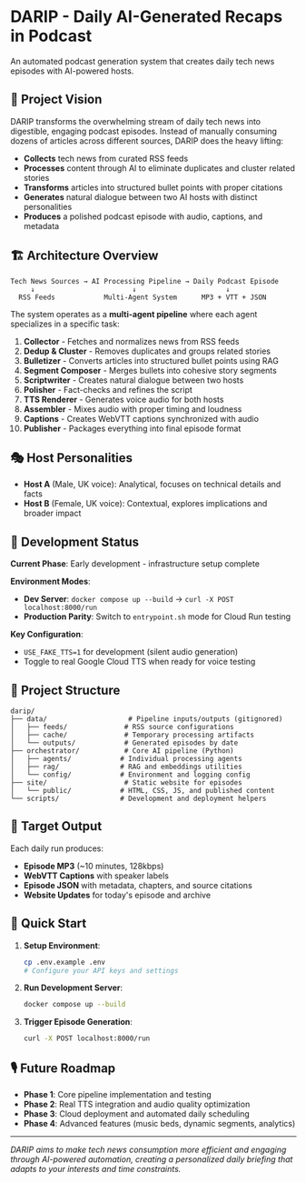 # DARIP - Daily AI-Generated Recaps in Podcast

An automated podcast generation system that creates daily tech news episodes with AI-powered hosts.

## 🎯 Project Vision

DARIP transforms the overwhelming stream of daily tech news into digestible, engaging podcast episodes. Instead of manually consuming dozens of articles across different sources, DARIP does the heavy lifting:

- **Collects** tech news from curated RSS feeds
- **Processes** content through AI to eliminate duplicates and cluster related stories  
- **Transforms** articles into structured bullet points with proper citations
- **Generates** natural dialogue between two AI hosts with distinct personalities
- **Produces** a polished podcast episode with audio, captions, and metadata

## 🏗️ Architecture Overview

```
Tech News Sources → AI Processing Pipeline → Daily Podcast Episode
     ↓                        ↓                      ↓
  RSS Feeds            Multi-Agent System      MP3 + VTT + JSON
```

The system operates as a **multi-agent pipeline** where each agent specializes in a specific task:

1. **Collector** - Fetches and normalizes news from RSS feeds
2. **Dedup & Cluster** - Removes duplicates and groups related stories
3. **Bulletizer** - Converts articles into structured bullet points using RAG
4. **Segment Composer** - Merges bullets into cohesive story segments
5. **Scriptwriter** - Creates natural dialogue between two hosts
6. **Polisher** - Fact-checks and refines the script
7. **TTS Renderer** - Generates voice audio for both hosts
8. **Assembler** - Mixes audio with proper timing and loudness
9. **Captions** - Creates WebVTT captions synchronized with audio
10. **Publisher** - Packages everything into final episode format

## 🎭 Host Personalities

- **Host A** (Male, UK voice): Analytical, focuses on technical details and facts
- **Host B** (Female, UK voice): Contextual, explores implications and broader impact

## 🚀 Development Status

**Current Phase**: Early development - infrastructure setup complete

**Environment Modes**:
- **Dev Server**: `docker compose up --build` → `curl -X POST localhost:8000/run`
- **Production Parity**: Switch to `entrypoint.sh` mode for Cloud Run testing

**Key Configuration**:
- `USE_FAKE_TTS=1` for development (silent audio generation)
- Toggle to real Google Cloud TTS when ready for voice testing

## 📁 Project Structure

```
darip/
├── data/                    # Pipeline inputs/outputs (gitignored)
│   ├── feeds/              # RSS source configurations
│   ├── cache/              # Temporary processing artifacts  
│   └── outputs/            # Generated episodes by date
├── orchestrator/           # Core AI pipeline (Python)
│   ├── agents/            # Individual processing agents
│   ├── rag/               # RAG and embeddings utilities
│   └── config/            # Environment and logging config
├── site/                   # Static website for episodes
│   └── public/            # HTML, CSS, JS, and published content
└── scripts/               # Development and deployment helpers
```

## 🎯 Target Output

Each daily run produces:
- **Episode MP3** (~10 minutes, 128kbps)
- **WebVTT Captions** with speaker labels
- **Episode JSON** with metadata, chapters, and source citations
- **Website Updates** for today's episode and archive

## 🔧 Quick Start

1. **Setup Environment**:
   ```bash
   cp .env.example .env
   # Configure your API keys and settings
   ```

2. **Run Development Server**:
   ```bash
   docker compose up --build
   ```

3. **Trigger Episode Generation**:
   ```bash
   curl -X POST localhost:8000/run
   ```

## 🎙️ Future Roadmap

- **Phase 1**: Core pipeline implementation and testing
- **Phase 2**: Real TTS integration and audio quality optimization  
- **Phase 3**: Cloud deployment and automated daily scheduling
- **Phase 4**: Advanced features (music beds, dynamic segments, analytics)

---

*DARIP aims to make tech news consumption more efficient and engaging through AI-powered automation, creating a personalized daily briefing that adapts to your interests and time constraints.*
